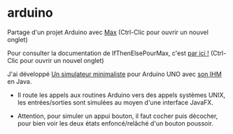 # arduino
Partage d'un projet Arduino avec [Max](https://github.com/exancillatus) (Ctrl-Clic pour ouvrir un nouvel onglet)

Pour consulter la documentation de IfThenElsePourMax, c'est
[par ici !](https://aubinmahe.github.io/arduino/IfThenElsePourMax/doc/html/index.html) (Ctrl-Clic pour ouvrir un nouvel onglet)

J'ai développé [Un simulateur minimaliste](ArduinoSimulator) pour Arduino UNO avec [son IHM](hpms.app.arduinosim) en Java.

* Il route les appels aux routines Arduino vers des appels systèmes UNIX, les entrées/sorties sont simulées au moyen d'une interface JavaFX.

* Attention, pour simuler un appui bouton, il faut cocher puis décocher, pour bien voir les deux états enfoncé/relâché d'un bouton poussoir.
